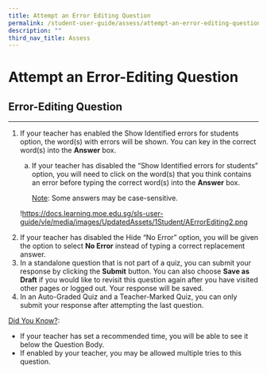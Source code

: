 ```yaml
---
title: Attempt an Error Editing Question
permalink: /student-user-guide/assess/attempt-an-error-editing-question/
description: ""
third_nav_title: Assess
---
```

<h1 id="attempt-an-error-editing-question">Attempt an Error-Editing Question</h1>
<h2 id="-error-editing-question-"><strong>Error-Editing Question</strong></h2>
<hr>
<ol>
<li><p>If your teacher has enabled the Show Identified errors for students option, the word(s) with errors will be shown. You can key in the correct word(s) into the <strong>Answer</strong> box.</p>
<ol style="list-style-type: lower-alpha;">
<li><p>If your teacher has disabled the “Show Identified errors for students” option, you will need to click on the word(s) that you think contains an error before typing the correct word(s) into the <strong>Answer</strong> box.</p>
	<p><u>Note</u>: Some answers may be case-sensitive.</p>
</li>
</ol>
</li>
<p>!<a href="https://docs.learning.moe.edu.sg/sls-user-guide/vle/media/images/UpdatedAssets/1Student/AErrorEditing2.png">https://docs.learning.moe.edu.sg/sls-user-guide/vle/media/images/UpdatedAssets/1Student/AErrorEditing2.png</a></p>
<li>If your teacher has disabled the Hide “No Error” option, you will be given the option to select <strong>No Error</strong> instead of typing a correct replacement answer.</li>
<li>In a standalone question that is not part of a quiz, you can submit your response by clicking the <strong>Submit</strong> button. You can also choose <strong>Save as Draft</strong> if you would like to revisit this question again after you have visited other pages or logged out. Your response will be saved.</li>
<li>In an Auto-Graded Quiz and a Teacher-Marked Quiz, you can only submit your response after attempting the last question.</li>
</ol>
<p><u>Did You Know?</u>:</p>
<ul>
<li>If your teacher has set a recommended time, you will be able to see it below the Question Body.</li>
<li>If enabled by your teacher, you may be allowed multiple tries to this question.</li>
</ul>